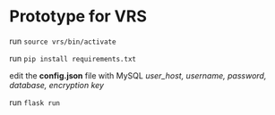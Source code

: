 # Prototype for VRS

run `source vrs/bin/activate`

run `pip install requirements.txt`

edit the **config.json** file with MySQL *user_host, username, password, database, encryption key*

run `flask run`
